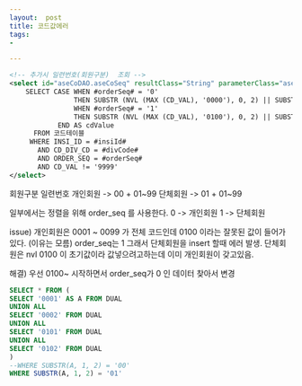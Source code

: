 ```yaml
---
layout:  post
title: 코드값에러
tags:
- 

---
```


```xml
<!-- 추가시 일련번호(회원구분)  조회 -->
<select id="aseCoDAO.aseCoSeq" resultClass="String" parameterClass="aseCoVO">
	SELECT CASE WHEN #orderSeq# = '0'
				THEN SUBSTR (NVL (MAX (CD_VAL), '0000'), 0, 2) || SUBSTR (LPAD (NVL (MAX (CD_VAL) + 1, '0000'), 4, 0), 3, 2)
				WHEN #orderSeq# = '1'
				THEN SUBSTR (NVL (MAX (CD_VAL), '0100'), 0, 2) || SUBSTR (LPAD (NVL (MAX (CD_VAL) + 1, '0100'), 4, 0), 3, 2)
			END AS cdValue
	  FROM 코드테이블
	 WHERE INSI_ID = #insiId#
	   AND CD_DIV_CD = #divCode#
	   AND ORDER_SEQ = #orderSeq#
	   AND CD_VAL != '9999'
</select>
```

회원구분 일련번호
개인회원 -> 00 + 01~99
단체회원 -> 01 + 01~99

일부에서는 정렬을 위해 order_seq 를 사용한다.
0 -> 개인회원
1 -> 단체회원

issue)
개인회원은 0001 ~ 0099 가 전체 코드인데
0100 이라는 잘못된 값이 들어가있다.
(이유는 모름)
order_seq는 1
그래서 단체회원을 insert 할때 에러 발생.
단체회원은 nvl 0100 이 초기값이라 값넣으려고하는데 이미 개인회원이 갖고있음.

해결)
우선 0100~ 시작하면서 order_seq가 0 인 데이터 찾아서 변경



```sql
SELECT * FROM (
SELECT '0001' AS A FROM DUAL
UNION ALL
SELECT '0002' FROM DUAL
UNION ALL
SELECT '0101' FROM DUAL
UNION ALL
SELECT '0102' FROM DUAL
)
--WHERE SUBSTR(A, 1, 2) = '00'
WHERE SUBSTR(A, 1, 2) = '01'
```
